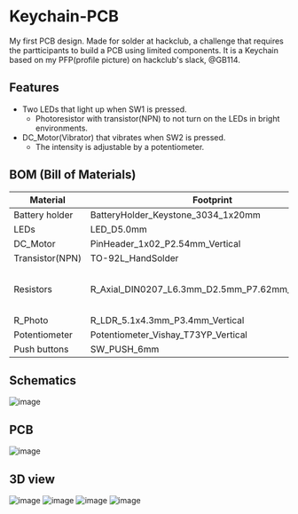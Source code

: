 # Keychain-PCB
My first PCB design. Made for solder at hackclub, a challenge that requires the partticipants to build a PCB using limited components.
It is a Keychain based on my PFP(profile picture) on hackclub's slack, @GB114.
## Features
- Two LEDs that light up when SW1 is pressed.
  - Photoresistor with transistor(NPN) to not turn on the LEDs in bright environments.
- DC_Motor(Vibrator) that vibrates when SW2 is pressed.
  - The intensity is adjustable by a potentiometer.
## BOM (Bill of Materials)
| Material        | Footprint                                  | Quantity | Types |
|-----------------|--------------------------------------------|----------|-------|
| Battery holder  | BatteryHolder_Keystone_3034_1x20mm         | 1        |       |
| LEDs            | LED_D5.0mm                                 | 2        |       |
| DC_Motor        | PinHeader_1x02_P2.54mm_Vertical            | 1        |       |
| Transistor(NPN) | TO-92L_HandSolder                          | 1        |       |
| Resistors       | R_Axial_DIN0207_L6.3mm_D2.5mm_P7.62mm_Horizontal | 7        | 6 - 220Ω, 1 - 4.7kΩ |
| R_Photo         | R_LDR_5.1x4.3mm_P3.4mm_Vertical            | 1        |       |
| Potentiometer   | Potentiometer_Vishay_T73YP_Vertical        | 1        |       |
| Push buttons    | SW_PUSH_6mm                                | 2        |       |

## Schematics
![image](https://github.com/user-attachments/assets/5905449a-1560-4ac0-88cb-7f497183a674)
## PCB
![image](https://github.com/user-attachments/assets/84425c31-a805-41c7-a75a-1b550a4908fa)
## 3D view
![image](https://github.com/user-attachments/assets/605ae2ca-486a-48dd-8536-88a17d1e79c8)
![image](https://github.com/user-attachments/assets/2269bff6-4268-4b94-a60b-91b6c842eea6)
![image](https://github.com/user-attachments/assets/7c1af195-3421-4a9b-9665-6b9a495dad48)
![image](https://github.com/user-attachments/assets/957ff615-37dd-48e8-a358-8b32dcfe8115)
